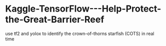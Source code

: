 # Kaggle-TensorFlow---Help-Protect-the-Great-Barrier-Reef
use tf2 and yolox to identify the crown-of-thorns starfish (COTS) in real time
